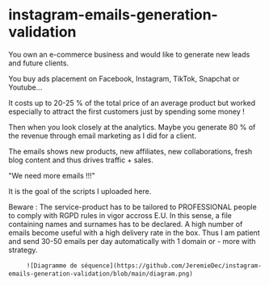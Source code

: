 # instagram-emails-generation-validation

You own an e-commerce business and would like to generate new leads and future clients. 

You buy ads placement on Facebook, Instagram, TikTok, Snapchat or Youtube... 

It costs up to 20-25 % of the total price of an average product but worked especially to attract the first customers just by spending some money ! 

Then when you look closely at the analytics. Maybe you generate 80 % of the revenue through email marketing as I did for a client. 

The emails shows new products, new affiliates, new collaborations, fresh blog content and thus drives traffic + sales.

"We need more emails !!!"

It is the goal of the scripts I uploaded here. 


Beware : The service-product has to be tailored to PROFESSIONAL people to comply with RGPD rules in vigor accross E.U. In this sense, a file containing names and surnames 
         has to be declared.
         A high number of emails become useful with a high delivery rate in the box. Thus I am patient and send 30-50 emails per day automatically with 1 domain 
         or - more with strategy.
         
         
         
         ![Diagramme de séquence](https://github.com/JeremieDec/instagram-emails-generation-validation/blob/main/diagram.png)

        
        
